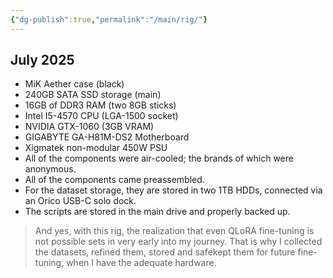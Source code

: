 ```yaml
---
{"dg-publish":true,"permalink":"/main/rig/"}
---
```


## **July 2025**
- MiK Aether case (black)
- 240GB SATA SSD storage (main)
- 16GB of DDR3 RAM (two 8GB sticks)
- Intel I5-4570 CPU (LGA-1500 socket)
- NVIDIA GTX-1060 (3GB VRAM)
- GIGABYTE GA-H81M-DS2 Motherboard
- Xigmatek non-modular 450W PSU
- All of the components were air-cooled; the brands of which were anonymous.
- All of the components came preassembled.
- For the dataset storage, they are stored in two 1TB HDDs, connected via an Orico USB-C solo dock.
- The scripts are stored in the main drive and properly backed up.

> And yes, with this rig, the realization that even QLoRA fine-tuning is not possible sets in very early into my journey.
   That is why I collected the datasets, refined them, stored and safekept them for future fine-tuning, when I have the adequate hardware.
